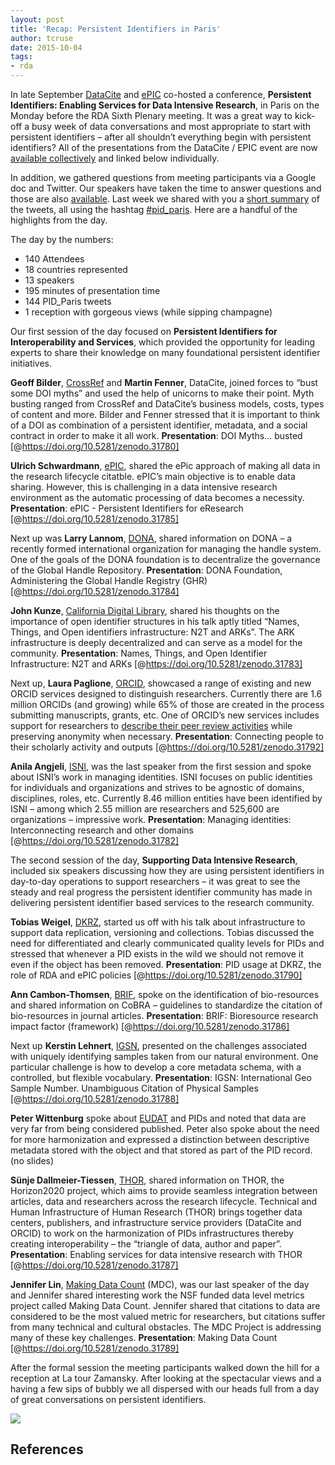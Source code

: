 ```yaml
---
layout: post
title: 'Recap: Persistent Identifiers in Paris'
author: tcruse
date: 2015-10-04
tags:
- rda
---
```

In late September [DataCite](https://www.datacite.org/) and [ePIC](http://www.pidconsortium.eu/) co-hosted a conference, **Persistent Identifiers: Enabling Services for Data Intensive Research**, in Paris on the Monday before the RDA Sixth Plenary meeting. It was a great way to kick-off a busy week of data conversations and most appropriate to start with persistent identifiers – after all shouldn’t everything begin with persistent identifiers? All of the presentations from the DataCite / EPIC event are now [available collectively](https://zenodo.org/collection/user-datacite) and linked below individually.

In addition, we gathered questions from meeting participants via a Google doc and Twitter. Our speakers have taken the time to answer questions and those are also [available](http://bit.ly/1LHIUf2). Last week we shared with you a [short summary](http://blog.datacite.org/persistent-identifiers-enabling-services-for-data-intensive-research/) of the tweets, all using the hashtag [#pid_paris](https://twitter.com/hashtag/pid_paris?src=hash). Here are a handful of the highlights from the day.

The day by the numbers:

* 140 Attendees
* 18 countries represented
* 13 speakers
* 195 minutes of presentation time
* 144 PID_Paris tweets
* 1 reception with gorgeous views (while sipping champagne)

Our first session of the day focused on **Persistent Identifiers for Interoperability and Services**, which provided the opportunity for leading experts to share their knowledge on many foundational persistent identifier initiatives.

**Geoff Bilder**, [CrossRef](http://www.crossref.org/) and **Martin Fenner**, DataCite, joined forces to “bust some DOI myths” and used the help of unicorns to make their point. Myth busting ranged from CrossRef and DataCite’s business models, costs, types of content and more. Bilder and Fenner stressed that it is important to think of a DOI as combination of a persistent identifier, metadata, and a social contract in order to make it all work. **Presentation**: DOI Myths... busted [@https://doi.org/10.5281/zenodo.31780]

**Ulrich Schwardmann**, [ePIC](http://www.pidconsortium.eu/), shared the ePic approach of making all data in the research lifecycle citatble. ePIC’s main objective is to enable data sharing. However, this is challenging in a data intensive research environment as the automatic processing of data becomes a necessity. **Presentation**: ePIC - Persistent Identifiers for eResearch [@https://doi.org/10.5281/zenodo.31785]

Next up was **Larry Lannom**, [DONA](https://dona.net/), shared information on DONA – a recently formed international organization for managing the handle system. One of the goals of the DONA foundation is to decentralize the governance of the Global Handle Repository. **Presentation**: DONA Foundation, Administering the Global Handle Registry (GHR) [@https://doi.org/10.5281/zenodo.31784]

**John Kunze**, [California Digital Library](http://www.cdlib.org/), shared his thoughts on the importance of open identifier structures in his talk aptly titled “Names, Things, and Open identifiers infrastructure: N2T and ARKs”. The ARK infrastructure is deeply decentralized and can serve as a model for the community. **Presentation**: Names, Things, and Open Identifier Infrastructure: N2T and ARKs [@https://doi.org/10.5281/zenodo.31783]

Next up, **Laura Paglione**, [ORCID](http://orcid.org/), showcased a range of existing and new ORCID services designed to distinguish researchers. Currently there are 1.6 million ORCIDs (and growing) while 65% of those are created in the process submitting manuscripts, grants, etc. One of ORCID’s new services includes support for researchers to [describe their peer review activities](https://orcid.org/blog/2015/09/28/surfacing-peer-review-orcid) while preserving anonymity when necessary. **Presentation**: Connecting people to their scholarly activity and outputs [@https://doi.org/10.5281/zenodo.31792]

**Anila Angjeli**, [ISNI](http://www.isni.org/), was the last speaker from the first session and spoke about ISNI’s work in managing identities. ISNI focuses on public identities for individuals and organizations and strives to be agnostic of domains, disciplines, roles, etc. Currently 8.46 million entities have been identified by ISNI – among which 2.55 million are researchers and 525,600 are organizations – impressive work. **Presentation**: Managing identities: Interconnecting research and other domains [@https://doi.org/10.5281/zenodo.31782]

The second session of the day, **Supporting Data Intensive Research**, included six speakers discussing how they are using persistent identifiers in day-to-day operations to support researchers – it was great to see the steady and real progress the persistent identifier community has made in delivering persistent identifier based services to the research community.

**Tobias Weigel**, [DKRZ](https://www.dkrz.de/), started us off with his talk about infrastructure to support data replication, versioning and collections. Tobias discussed the need for differentiated and clearly communicated quality levels for PIDs and stressed that whenever a PID exists in the wild we should not remove it even if the object has been removed. **Presentation**: PID usage at DKRZ, the role of RDA and ePIC policies [@https://doi.org/10.5281/zenodo.31790]

**Ann Cambon-Thomsen**, [BRIF](http://gen2phen.org/groups/brif-bio-resource-impact-factor), spoke on the identification of bio-resources and shared information on CoBRA – guidelines to standardize the citation of bio-resources in journal articles. **Presentation**: BRIF: Bioresource research impact factor (framework) [@https://doi.org/10.5281/zenodo.31786]

Next up **Kerstin Lehnert**, [IGSN](http://www.geosamples.org/igsnabout), presented on the challenges associated with uniquely identifying samples taken from our natural environment. One particular challenge is how to develop a core metadata schema, with a controlled, but flexible vocabulary. **Presentation**: IGSN: International Geo Sample Number. Unambiguous Citation of Physical Samples [@https://doi.org/10.5281/zenodo.31788]

**Peter Wittenburg** spoke about [EUDAT](http://eudat.eu/) and PIDs and noted that data are very far from being considered published. Peter also spoke about the need for more harmonization and expressed a distinction between descriptive metadata stored with the object and that stored as part of the PID record. (no slides)

**Sünje Dallmeier-Tiessen**, [THOR](http://project-thor.eu/), shared information on THOR, the Horizon2020 project, which aims to provide seamless integration between articles, data and researchers across the research lifecycle. Technical and Human Infrastructure of Human Research (THOR) brings together data centers, publishers, and infrastructure service providers (DataCite and ORCID) to work on the harmonization of PIDs infrastructures thereby creating interoperability – the “triangle of data, author and paper”. **Presentation**: Enabling services for data intensive research with THOR [@https://doi.org/10.5281/zenodo.31787]

**Jennifer Lin**, [Making Data Count](http://mdc.lagotto.io/) (MDC), was our last speaker of the day and Jennifer shared interesting work the NSF funded data level metrics project called Making Data Count. Jennifer shared that citations to data are considered to be the most valued metric for researchers, but citations suffer from many technical and cultural obstacles. The MDC Project is addressing many of these key challenges. **Presentation**: Making Data Count [@https://doi.org/10.5281/zenodo.31789]

After the formal session the meeting participants walked down the hill for a reception at La tour Zamansky. After looking at the spectacular views and a having a few sips of bubbly we all dispersed with our heads full from a day of great conversations on persistent identifiers.

![](/images/2015/10/paris-view-2.jpg)

## References



